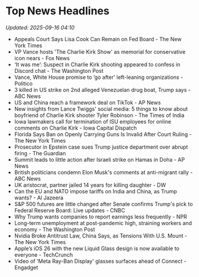 # Top News Headlines

_Updated: 2025-09-16 04:10_

- Appeals Court Says Lisa Cook Can Remain on Fed Board - The New York Times
- VP Vance hosts 'The Charlie Kirk Show' as memorial for conservative icon nears - Fox News
- ‘It was me’: Suspect in Charlie Kirk shooting appeared to confess in Discord chat - The Washington Post
- Vance, White House promise to ‘go after’ left-leaning organizations - Politico
- 3 killed in US strike on 2nd alleged Venezuelan drug boat, Trump says - ABC News
- US and China reach a framework deal on TikTok - AP News
- New insights from Lance Twiggs' social media: 5 things to know about boyfriend of Charlie Kirk shooter Tyler Robinson - The Times of India
- Iowa lawmakers call for termination of ISU employees for online comments on Charlie Kirk - Iowa Capital Dispatch
- Florida Says Ban on Openly Carrying Guns Is Invalid After Court Ruling - The New York Times
- Prosecutor in Epstein case sues Trump justice department over abrupt firing - The Guardian
- Summit leads to little action after Israeli strike on Hamas in Doha - AP News
- British politicians condemn Elon Musk's comments at anti-migrant rally - ABC News
- UK aristocrat, partner jailed 14 years for killing daughter - DW
- Can the EU and NATO impose tariffs on India and China, as Trump wants? - Al Jazeera
- S&P 500 futures are little changed after Senate confirms Trump's pick to Federal Reserve Board: Live updates - CNBC
- Why Trump wants companies to report earnings less frequently - NPR
- Long-term unemployment at post-pandemic high, straining workers and economy - The Washington Post
- Nvidia Broke Antitrust Law, China Says, as Tensions With U.S. Mount - The New York Times
- Apple’s iOS 26 with the new Liquid Glass design is now available to everyone - TechCrunch
- Video of 'Meta Ray-Ban Display' glasses surfaces ahead of Connect - Engadget